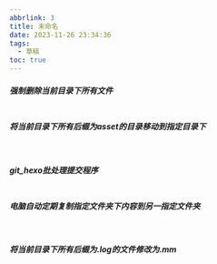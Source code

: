 ```yaml
---
abbrlink: 3
title: 未命名
date: 2023-11-26 23:34:36
tags:
  - 草稿
toc: true
---
```

##### 强制删除当前目录下所有文件

```

```

##### 将当前目录下所有后缀为asset的目录移动到指定目录下
```


```

##### git_hexo批处理提交程序
```

```

##### 电脑自动定期复制指定文件夹下内容到另一指定文件夹
```


```

##### 将当前目录下所有后缀为.log的文件修改为.mm
```

```

